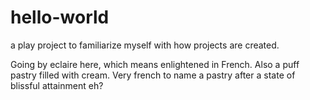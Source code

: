 # hello-world
a play project to familiarize myself with how projects are created. 

Going by eclaire here, which means enlightened in French. Also a puff pastry filled with cream. Very french to name a pastry after a state of blissful attainment eh?
